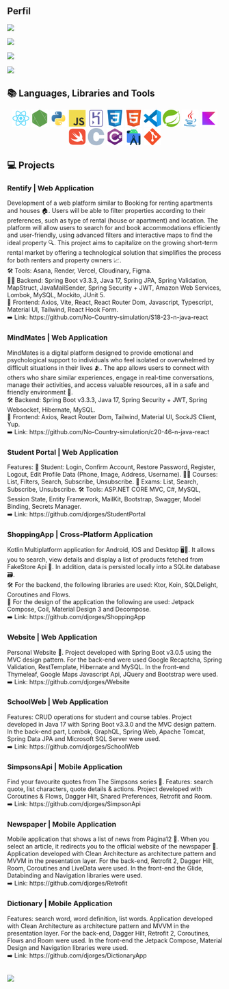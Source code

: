 <h2>Perfil</h2>

![](http://github-profile-summary-cards.vercel.app/api/cards/stats?username=djorges&theme=default)

![](http://github-profile-summary-cards.vercel.app/api/cards/productive-time?username=djorges&theme=default&utcOffset=8)

![](http://github-profile-summary-cards.vercel.app/api/cards/repos-per-language?username=djorges&theme=default)

![](http://github-profile-summary-cards.vercel.app/api/cards/most-commit-language?username=djorges&theme=default)

<h2>📚 Languages, Libraries and Tools</h2>

<div align="center">
  <img src="https://github.com/devicons/devicon/blob/master/icons/react/react-original.svg" title="React" alt="React" width="40" height="40"/>

<img src="https://github.com/devicons/devicon/blob/master/icons/nodejs/nodejs-plain.svg" title="Node.js" alt="Node.js" width="40" height="40"/>

<img src="https://raw.githubusercontent.com/devicons/devicon/1119b9f84c0290e0f0b38982099a2bd027a48bf1/icons/python/python-original.svg" alt="Python" width="40" height="40"/>

<img src="https://github.com/devicons/devicon/blob/master/icons/javascript/javascript-original.svg" title="JavaScript" alt="JavaScript" width="40" height="40"/>
<img src="https://github.com/devicons/devicon/blob/master/icons/heroku/heroku-original.svg" title="Heroku" alt="Heroku" width="40" height="40"/>

<img src="https://github.com/devicons/devicon/blob/master/icons/css3/css3-original.svg" title="CSS3" alt="CSS3" width="40" height="40"/>

<img src="https://github.com/devicons/devicon/blob/master/icons/html5/html5-original.svg" title="HTML5" alt="HTML5" width="40" height="40"/>

<img src="https://github.com/devicons/devicon/blob/master/icons/vscode/vscode-original.svg" title="VSCode" alt="VSCode" width="40" height="40">

<img src="https://github.com/devicons/devicon/blob/master/icons/spring/spring-original.svg" title="Spring" alt="Spring" width="40" height="40"/>

<img src="https://github.com/devicons/devicon/blob/master/icons/java/java-original.svg" title="Java" alt="Java" width="40" height="40"/>

<img src="https://github.com/devicons/devicon/blob/master/icons/kotlin/kotlin-original.svg" title="Kotlin" alt="Kotlin" width="40" height="40"/>

<img src="https://github.com/devicons/devicon/blob/master/icons/swift/swift-original.svg" title="Swift" alt="Swift" width="40" height="40"/>
  <img src="https://github.com/devicons/devicon/blob/master/icons/c/c-original.svg" title="C" alt="C" width="40" height="40"/>

  <img src="https://github.com/devicons/devicon/blob/master/icons/csharp/csharp-original.svg" title="CSharp" alt="CSharp" width="40" height="40"/>

  <img src="https://github.com/devicons/devicon/blob/master/icons/androidstudio/androidstudio-original.svg" title="AndroidStudio" alt="AndroidStudio" width="40" height="40"/>  
  <img src="https://raw.githubusercontent.com/devicons/devicon/1119b9f84c0290e0f0b38982099a2bd027a48bf1/icons/git/git-original.svg" alt="Git" width="40" height="40"/>
</div>

<h2>💻 Projects</h2>
<h3>Rentify | Web Application</h3>
Development of a web platform similar to Booking for renting apartments and houses 🏠.
Users will be able to filter properties according to their preferences, such as type of rental (house or apartment) and location.
The platform will allow users to search for and book accommodations efficiently and user-friendly, using advanced filters and interactive maps to find the ideal property 🔍.
This project aims to capitalize on the growing short-term rental market by offering a technological solution that simplifies the process for both renters and property owners 📈.<br>
🛠️ Tools: Asana, Render, Vercel, Cloudinary, Figma. <br>
🧑‍💻 Backend: Spring Boot v3.3.3, Java 17, Spring JPA, Spring Validation, MapStruct, JavaMailSender, Spring Security + JWT, Amazon Web Services, Lombok, MySQL, Mockito, JUnit 5. <br>
🎨 Frontend: Axios, Vite, React, React Router Dom, Javascript, Typescript, Material UI, Tailwind, React Hook Form. <br>
➡️ Link: https://github.com/No-Country-simulation/S18-23-n-java-react

<h3>MindMates | Web Application</h3>
MindMates is a digital platform designed to provide emotional and psychological support to individuals who feel isolated or overwhelmed by difficult situations in their lives 🫂. The app allows users to connect with others who share similar experiences, engage in real-time conversations, manage their activities, and access valuable resources, all in a safe and friendly environment 🌿. <br>
🛠️ Backend: Spring Boot v3.3.3, Java 17, Spring Security + JWT, Spring Websocket, Hibernate, MySQL. <br>
🎨 Frontend: Axios, React Router Dom, Tailwind, Material UI, SockJS Client, Yup. <br>
➡️ Link: https://github.com/No-Country-simulation/c20-46-n-java-react

<h3>Student Portal | Web Application</h3>
Features:
    👤 Student: Login, Confirm Account, Restore Password, Register, Logout, Edit Profile Data (Phone, Image, Address, Username).
    👨‍🏫 Courses: List, Filters, Search, Subscribe, Unsubscribe.
    📄 Exams: List, Search, Subscribe, Unsubscribe.
🛠️ Tools: ASP.NET CORE MVC, C#, MySQL, Session State, Entity Framework, MailKit, Bootstrap, Swagger, Model Binding, Secrets Manager. <br>
➡️ Link: https://github.com/djorges/StudentPortal

<h3>ShoppingApp | Cross-Platform Application</h3>
Kotlin Multiplatform application for Android, IOS and Desktop 🖥️📱. It allows you to search, view details and display a list of products fetched from FakeStore Api 🛒. In addition, data is persisted locally into a SQLite database 🗃️.<br>
🛠️ For the backend, the following libraries are used: Ktor, Koin, SQLDelight, Coroutines and Flows.<br>
🎨 For the design of the application the following are used: Jetpack Compose, Coil, Material Design 3 and Decompose.<br>
➡️ Link: https://github.com/djorges/ShoppingApp

<h3>Website | Web Application</h3>
Personal Website 🚀. Project developed with Spring Boot v3.0.5 using the MVC design pattern. For the back-end were used Google Recaptcha, Spring Validation, RestTemplate, Hibernate and MySQL. In the front-end Thymeleaf, Google Maps Javascript Api, JQuery and Bootstrap were used. <br>
➡️ Link: https://github.com/djorges/Website

<h3>SchoolWeb | Web Application</h3>
Features: CRUD operations for student and course tables. Project developed in Java 17 with Spring Boot v3.3.0 and the MVC design pattern. In the back-end part, Lombok, GraphQL, Spring Web, Apache Tomcat, Spring Data JPA and Microsoft SQL Server were used. <br>
➡️ Link: https://github.com/djorges/SchoolWeb
  
<h3>SimpsonsApi | Mobile Application</h3>
Find your favourite quotes from The Simpsons series 💬. Features: search quote, list characters, quote details & actions. Project developed with Coroutines & Flows, Dagger Hilt, Shared Preferences, Retrofit and Room.  <br>
➡️ Link: https://github.com/djorges/SimpsonApi

<h3>Newspaper | Mobile Application</h3>
Mobile application that shows a list of news from Página12 📰. When you select an article, it redirects you to the official website of the newspaper 📱. Application developed with Clean Architecture as architecture pattern and MVVM in the presentation layer. For the back-end, Retrofit 2, Dagger Hilt, Room, Coroutines and LiveData were used.
In the front-end the Glide, Databinding and Navigation libraries were used.  <br>
➡️ Link: https://github.com/djorges/Retrofit

<h3>Dictionary | Mobile Application</h3>
Features: search word, word definition, list words. Application developed with Clean Architecture as architecture pattern and MVVM in the presentation layer. For the back-end, Dagger Hilt, Retrofit 2, Coroutines, Flows and Room were used.
In the front-end the Jetpack Compose, Material Design and Navigation libraries were used. <br>
➡️ Link: https://github.com/djorges/DictionaryApp

<!-- 
<h3>Notes | Mobile Application</h3>
Features: list, create, delete, update, search and order notes. Actions: copy on clipboard, pin and share. For the back-end, Dagger Hilt, DataStore Preferences, Coroutines, Flows and Room were used.
In the front-end the Jetpack Compose, Material Design 3, Coil and Navigation libraries were used.
<br>Link: https://github.com/djorges/NotesApp

<h3>E-commerce | Web Application</h3>
Website for the administration of supermarket products. Operations such as listing, updating, deleting and viewing product details. Project developed with Spring Boot using the MVC design pattern. Spring Validation, Apache Tomcat, Sring Data JPA and MySQL were used in the back-end part. In the front-end ReactJS, Axios and Material UI were used.
<br>Link: https://github.com/djorges/Ecommerce

<h3>Blog | Web Application</h3>
RestApi developed in Kotlin with Spring Boot and the MVC design pattern. In the back-end part, Spring Validation, Spring Security + JWT, Apache Tomcat, Spring Data JPA and MySQL were used.
<br> Link: https://github.com/djorges/Blog

<h3>BankApp | Mobile Application</h3>
Application developed with Clean Architecture as architecture pattern and MVVM in the presentation layer.The libraries used for this project were Flows, Coroutines, Retrofit, Koin dependency injection, Jetpack Compose, Material Design and Coil.
-->

<br>

<br>

![](http://github-profile-summary-cards.vercel.app/api/cards/profile-details?username=djorges&theme=default)
